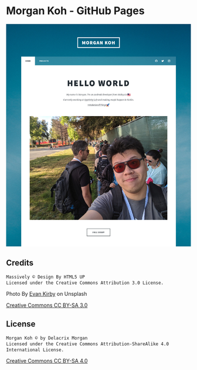 # Morgan Koh - GitHub Pages

![Overview Header](/images/overview.png?raw=true "Overview Header")

## Credits
```
Massively © Design By HTML5 UP
Licensed under the Creative Commons Attribution 3.0 License.
```
Photo By [Evan Kirby](https://unsplash.com/@evankirby2) on Unsplash

[Creative Commons CC BY-SA 3.0](https://html5up.net/license)

## License
```
Morgan Koh © by Delacrix Morgan
Licensed under the Creative Commons Attribution-ShareAlike 4.0 International License.
```
[Creative Commons CC BY-SA 4.0](https://creativecommons.org/licenses/by-sa/4.0/legalcode)
